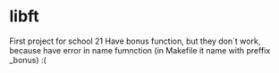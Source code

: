 # libft
First project for school 21
Have bonus function, but they don`t work, because have error in name fumnction (in Makefile it name with preffix _bonus) :(
